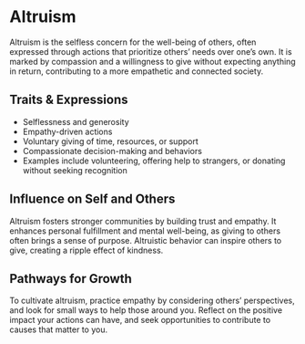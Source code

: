 # Altruism

Altruism is the selfless concern for the well-being of others, often expressed through actions that prioritize others’ needs over one’s own. It is marked by compassion and a willingness to give without expecting anything in return, contributing to a more empathetic and connected society.

## Traits & Expressions

- Selflessness and generosity
- Empathy-driven actions
- Voluntary giving of time, resources, or support
- Compassionate decision-making and behaviors
- Examples include volunteering, offering help to strangers, or donating without seeking recognition

## Influence on Self and Others

Altruism fosters stronger communities by building trust and empathy. It enhances personal fulfillment and mental well-being, as giving to others often brings a sense of purpose. Altruistic behavior can inspire others to give, creating a ripple effect of kindness.

## Pathways for Growth

To cultivate altruism, practice empathy by considering others’ perspectives, and look for small ways to help those around you. Reflect on the positive impact your actions can have, and seek opportunities to contribute to causes that matter to you.
